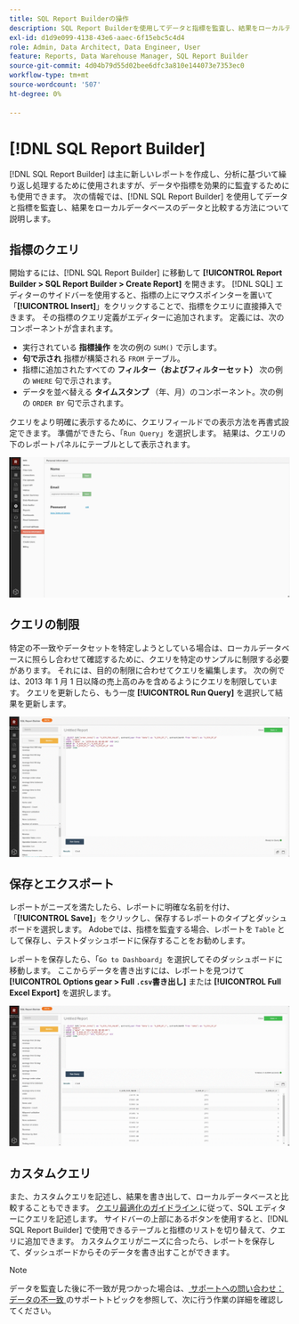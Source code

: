 ```yaml
---
title: SQL Report Builderの操作
description: SQL Report Builderを使用してデータと指標を監査し、結果をローカルデータベースのデータと比較する方法について説明します。
exl-id: d1d9e099-4138-43e6-aaec-6f15ebc5c4d4
role: Admin, Data Architect, Data Engineer, User
feature: Reports, Data Warehouse Manager, SQL Report Builder
source-git-commit: 4d04b79d55d02bee6dfc3a810e144073e7353ec0
workflow-type: tm+mt
source-wordcount: '507'
ht-degree: 0%

---
```


# [!DNL SQL Report Builder]

[!DNL SQL Report Builder] は主に新しいレポートを作成し、分析に基づいて繰り返し処理するために使用されますが、データや指標を効果的に監査するためにも使用できます。 次の情報では、[!DNL SQL Report Builder] を使用してデータと指標を監査し、結果をローカルデータベースのデータと比較する方法について説明します。

## 指標のクエリ

開始するには、[!DNL SQL Report Builder] に移動して **[!UICONTROL Report Builder > SQL Report Builder > Create Report]** を開きます。 [!DNL SQL] エディターのサイドバーを使用すると、指標の上にマウスポインターを置いて「**[!UICONTROL Insert]**」をクリックすることで、指標をクエリに直接挿入できます。 その指標のクエリ定義がエディターに追加されます。 定義には、次のコンポーネントが含まれます。

- 実行されている **指標操作** を次の例の `SUM()` で示します。
- **句で示され** 指標が構築される `FROM` テーブル。
- 指標に追加されたすべての **フィルター（およびフィルターセット）** 次の例の `WHERE` 句で示されます。
- データを並べ替える **タイムスタンプ** （年、月）のコンポーネント。次の例の `ORDER BY` 句で示されます。

クエリをより明確に表示するために、クエリフィールドでの表示方法を再書式設定できます。 準備ができたら、「`Run Query`」を選択します。 結果は、クエリの下のレポートパネルにテーブルとして表示されます。

![SQL クエリの実行と結果の表示に関するアニメーションによるデモ ](../../assets/run-query-results.gif)

## クエリの制限

特定の不一致やデータセットを特定しようとしている場合は、ローカルデータベースに照らし合わせて確認するために、クエリを特定のサンプルに制限する必要があります。 それには、目的の制限に合わせてクエリを編集します。 次の例では、2013 年 1 月 1 日以降の売上高のみを含めるようにクエリを制限しています。 クエリを更新したら、もう一度 **[!UICONTROL Run Query]** を選択して結果を更新します。

![ フィルターでクエリを制限する方法を示すアニメーションのデモ ](../../assets/restricting-query.gif)

## 保存とエクスポート

レポートがニーズを満たしたら、レポートに明確な名前を付け、「**[!UICONTROL Save]**」をクリックし、保存するレポートのタイプとダッシュボードを選択します。 Adobeでは、指標を監査する場合、レポートを `Table` として保存し、テストダッシュボードに保存することをお勧めします。

レポートを保存したら、「`Go to Dashboard`」を選択してそのダッシュボードに移動します。 ここからデータを書き出すには、レポートを見つけて **[!UICONTROL Options gear > Full `.csv`書き出し]** または **[!UICONTROL Full Excel Export]** を選択します。

![ ダッシュボードデータの書き出しに関するアニメーションのデモ ](../../assets/export-dboard-data.gif)

## カスタムクエリ

また、カスタムクエリを記述し、結果を書き出して、ローカルデータベースと比較することもできます。 [ クエリ最適化のガイドライン ](../../best-practices/optimizing-your-sql-queries.md) に従って、SQL エディターにクエリを記述します。 サイドバーの上部にあるボタンを使用すると、[!DNL SQL Report Builder] で使用できるテーブルと指標のリストを切り替えて、クエリに追加できます。 カスタムクエリがニーズに合ったら、レポートを保存して、ダッシュボードからそのデータを書き出すことができます。

>[!NOTE]
>
>データを監査した後に不一致が見つかった場合は、[ サポートへの問い合わせ：データの不一致 ](https://experienceleague.adobe.com/docs/commerce-knowledge-base/kb/troubleshooting/miscellaneous/mbi-data-discrepancies.html) のサポートトピックを参照して、次に行う作業の詳細を確認してください。
